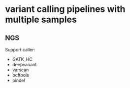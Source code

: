 # variant calling pipelines with multiple samples

## NGS

Support caller:

- GATK_HC
- deepvariant
- varscan
- bcftools
- pindel






